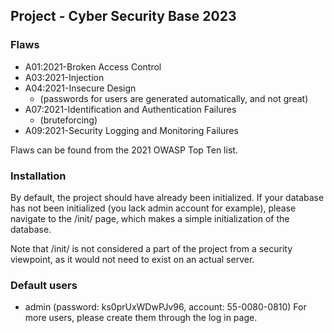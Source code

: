 ## Project - Cyber Security Base 2023

### Flaws
* A01:2021-Broken Access Control
* A03:2021-Injection
* A04:2021-Insecure Design
    * (passwords for users are generated automatically, and not great)
* A07:2021-Identification and Authentication Failures
    * (bruteforcing)
* A09:2021-Security Logging and Monitoring Failures

Flaws can be found from the 2021 OWASP Top Ten list.

### Installation
By default, the project should have already been initialized.
If your database has not been initialized (you lack admin account for example),
please navigate to the /init/ page, which makes a simple initialization of the database.

Note that /init/ is not considered a part of the project from a security viewpoint, 
as it would not need to exist on an actual server.

### Default users
* admin (password: ks0prUxWDwPJv96, account: 55-0080-0810)
For more users, please create them through the log in page.